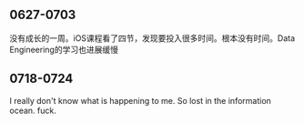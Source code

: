 ## 0627-0703

没有成长的一周。iOS课程看了四节，发现要投入很多时间。根本没有时间。Data Engineering的学习也进展缓慢

## 0718-0724

I really don't know what is happening to me. So lost in the information ocean. fuck.